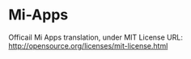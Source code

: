 # Mi-Apps
Officail Mi Apps translation, under MIT License
URL: http://opensource.org/licenses/mit-license.html
